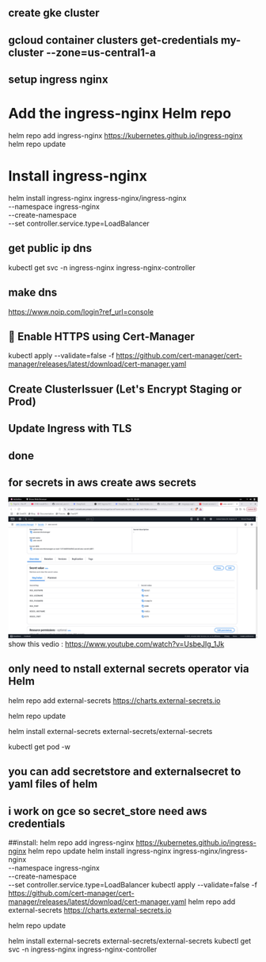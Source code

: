 ## create gke cluster
## gcloud container clusters get-credentials my-cluster --zone=us-central1-a
## setup ingress nginx 
# Add the ingress-nginx Helm repo
helm repo add ingress-nginx https://kubernetes.github.io/ingress-nginx
helm repo update

# Install ingress-nginx
helm install ingress-nginx ingress-nginx/ingress-nginx \
  --namespace ingress-nginx \
  --create-namespace \
  --set controller.service.type=LoadBalancer

  ## get public ip dns 
  kubectl get svc -n ingress-nginx ingress-nginx-controller
  ## make dns 
  https://www.noip.com/login?ref_url=console
  
  ## 🔐 Enable HTTPS using Cert-Manager 
kubectl apply --validate=false -f https://github.com/cert-manager/cert-manager/releases/latest/download/cert-manager.yaml
 ##  Create ClusterIssuer (Let's Encrypt Staging or Prod)

 ## Update Ingress with TLS
 ## done

 ## for secrets in aws create aws secrets
 ![alt text](image.png)
 show this vedio : https://www.youtube.com/watch?v=UsbeJIg_1Jk
 ## only need to nstall external secrets operator via Helm
 helm repo add external-secrets https://charts.external-secrets.io

helm repo update

helm install external-secrets external-secrets/external-secrets

kubectl get pod -w
 ## you can add secretstore and externalsecret to yaml files of helm 
 ## i work on gce so secret_store need aws credentials 

##install:
helm repo add ingress-nginx https://kubernetes.github.io/ingress-nginx
helm repo update
helm install ingress-nginx ingress-nginx/ingress-nginx \
  --namespace ingress-nginx \
  --create-namespace \
  --set controller.service.type=LoadBalancer
kubectl apply --validate=false -f https://github.com/cert-manager/cert-manager/releases/latest/download/cert-manager.yaml
helm repo add external-secrets https://charts.external-secrets.io

helm repo update

helm install external-secrets external-secrets/external-secrets
kubectl get svc -n ingress-nginx ingress-nginx-controller
